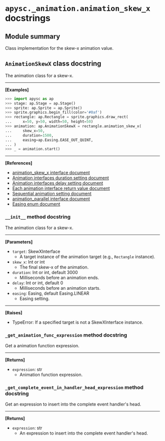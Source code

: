 # `apysc._animation.animation_skew_x` docstrings

## Module summary

Class implementation for the skew-x animation value.

## `AnimationSkewX` class docstring

The animation class for a skew-x.<hr>

**[Examples]**

```py
>>> import apysc as ap
>>> stage: ap.Stage = ap.Stage()
>>> sprite: ap.Sprite = ap.Sprite()
>>> sprite.graphics.begin_fill(color='#0af')
>>> rectangle: ap.Rectangle = sprite.graphics.draw_rect(
...     x=50, y=50, width=50, height=50)
>>> animation: ap.AnimationSkewX = rectangle.animation_skew_x(
...     skew_x=50,
...     duration=1500,
...     easing=ap.Easing.EASE_OUT_QUINT,
... )
>>> _ = animation.start()
```

<hr>

**[References]**

- [animation_skew_x interface document](https://simon-ritchie.github.io/apysc/en/animation_skew_x.html)
- [Animation interfaces duration setting document](https://simon-ritchie.github.io/apysc/en/animation_duration.html)
- [Animation interfaces delay setting document](https://simon-ritchie.github.io/apysc/en/animation_delay.html)
- [Each animation interface return value document](https://simon-ritchie.github.io/apysc/en/animation_return_value.html)
- [Sequential animation setting document](https://simon-ritchie.github.io/apysc/en/sequential_animation.html)
- [animation_parallel interface document](https://simon-ritchie.github.io/apysc/en/animation_parallel.html)
- [Easing enum document](https://simon-ritchie.github.io/apysc/en/easing_enum.html)

### `__init__` method docstring

The animation class for a skew-x.<hr>

**[Parameters]**

- `target`: SkewXInterface
  - A target instance of the animation target (e.g., `Rectangle` instance).
- `skew_x`: Int or int
  - The final skew-x of the animation.
- `duration`: Int or int, default 3000
  - Milliseconds before an animation ends.
- `delay`: Int or int, default 0
  - Milliseconds before an animation starts.
- `easing`: Easing, default Easing.LINEAR
  - Easing setting.

<hr>

**[Raises]**

- TypeError: If a specified target is not a SkewXInterface instance.

### `_get_animation_func_expression` method docstring

Get a animation function expression.<hr>

**[Returns]**

- `expression`: str
  - Animation function expression.

### `_get_complete_event_in_handler_head_expression` method docstring

Get an expression to insert into the complete event handler's head.<hr>

**[Returns]**

- `expression`: str
  - An expression to insert into the complete event handler's head.